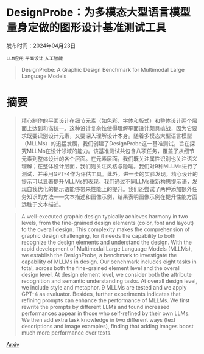 # DesignProbe：为多模态大型语言模型量身定做的图形设计基准测试工具

发布时间：2024年04月23日

`LLM应用` `平面设计` `人工智能`

> DesignProbe: A Graphic Design Benchmark for Multimodal Large Language Models

# 摘要

> 精心制作的平面设计在细节元素（如色彩、字体和版式）和整体设计两个层面上达到和谐统一。这种设计复杂性使得理解平面设计颇具挑战，因为它要求既要识别设计元素，又要深入理解设计本身。随着多模态大型语言模型（MLLMs）的迅猛发展，我们创建了DesignProbe这一基准测试，旨在探究MLLMs在设计领域的能力。该基准测试共包含八项任务，覆盖了从细节元素到整体设计的各个层面。在元素层面，我们既关注属性识别也关注语义理解；在整体设计层面，我们则关注风格与隐喻。我们对9种MLLMs进行了测试，并采用GPT-4作为评估工具。此外，进一步的实验发现，精心设计的提示可以显著提升MLLMs的表现。我们通过不同LLMs重新构思提示语，发现自我优化的提示语能够带来性能上的提升。我们还尝试了两种添加额外任务知识的方法——文本描述和图像示例，结果表明图像示例在提升性能方面远胜于文本描述。

> A well-executed graphic design typically achieves harmony in two levels, from the fine-grained design elements (color, font and layout) to the overall design. This complexity makes the comprehension of graphic design challenging, for it needs the capability to both recognize the design elements and understand the design. With the rapid development of Multimodal Large Language Models (MLLMs), we establish the DesignProbe, a benchmark to investigate the capability of MLLMs in design. Our benchmark includes eight tasks in total, across both the fine-grained element level and the overall design level. At design element level, we consider both the attribute recognition and semantic understanding tasks. At overall design level, we include style and metaphor. 9 MLLMs are tested and we apply GPT-4 as evaluator. Besides, further experiments indicates that refining prompts can enhance the performance of MLLMs. We first rewrite the prompts by different LLMs and found increased performances appear in those who self-refined by their own LLMs. We then add extra task knowledge in two different ways (text descriptions and image examples), finding that adding images boost much more performance over texts.

[Arxiv](https://arxiv.org/abs/2404.14801)